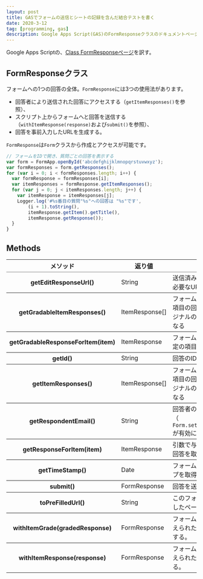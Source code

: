 ```yaml
---
layout: post
title: GASでフォームの送信とシートの記録を含んだ結合テストを書く
date: 2020-3-12
tag: [programming, gas]
description: Google Apps Script(GAS)のFormResponseクラスのドキュメントページの日本語訳です。
---
```

Google Apps Scriptの、[Class FormResponseページ](https://developers.google.com/apps-script/reference/forms/form-response)を訳す。

## FormResponseクラス

フォームへの1つの回答の全体。<code>FormResponse</code>には3つの使用法があります。
- 回答者により送信された回答にアクセスする（<code>getItemResponses()</code>を参照）、
-  スクリプト上からフォームへと回答を送信する（<code>withItemResponse(response)</code>および<code>submit()</code>を参照）、
-  回答を事前入力したURLを生成する。

<code>FormResponse</code>は<code>Form</code>クラスから作成とアクセスが可能です。

```js
// フォームをIDで開き、質問ごとの回答を表示する
var form = FormApp.openById('abcdefghijklmnopqrstuvwxyz');
var formResponses = form.getResponses();
for (var i = 0; i < formResponses.length; i++) {
  var formResponse = formResponses[i];
  var itemResponses = formResponse.getItemResponses();
  for (var j = 0; j < itemResponses.length; j++) {
    var itemResponse = itemResponses[j];
    Logger.log('#%s番目の質問"%s"への回答は "%s"です',
        (i + 1).toString(),
        itemResponse.getItem().getTitle(),
        itemResponse.getResponse());
  }
}
```

## Methods

<table rules="rows">
  <thead>
    <tr>
      <th scope="col" class="method">メソッド</th>
      <th scope="col" class="return">返り値</th>
      <th scope="col" class="description">概説</th>
    </tr>
  </thead>
  <tbody>
    <tr>
      <th scope="row">getEditResponseUrl()</th>
      <td class="return">String</td>
      <td>送信済みの回答を編集するのに必要なURLを生成</td>
    </tr>
    <tr>
      <th scope="row">getGradableItemResponses()</th>
      <td class="return">ItemResponse[]</td>
      <td>フォーム回答内にあるすべての項目の回答を取得。順番はオリジナルのフォームにある通りになる</td>
    </tr>
    <tr>
      <th scope="row">getGradableResponseForItem(item)</th>
      <td class="return">ItemResponse</td>
      <td>フォームへの回答内にある、特定の項目への回答を取得</td>
    </tr>
    <tr>
      <th scope="row">getId()</th>
      <td class="return">String</td>
      <td>回答のIDを取得</td>
    </tr>
    <tr>
      <th scope="row">getItemResponses()</th>
      <td class="return">ItemResponse[]</td>
      <td>フォーム回答内にあるすべての項目の回答を取得。順番はオリジナルのフォームにある通りになる</td>
      <!-- QUESTION: 上のgetGradableItemResponsesと同じ？ -->
    </tr>
    <tr>
      <th scope="row">getRespondentEmail()</th>
      <td class="return">String</td>
      <td>回答者のメールアドレスを取得（ <code>Form.setCollectEmail(collect)</code>が有効になっている場合） </td>
    </tr>
    <tr>
      <th scope="row">getResponseForItem(item)</th>
      <td class="return">ItemResponse</td>
      <td>引数で与えられた項目に対する回答を取得</td>
    </tr>
    <tr>
      <th scope="row">getTimeStamp()</th>
      <td class="return">Date</td>
      <td>フォーム送信時のタイムスタンプを取得</td>
    </tr>
    <tr>
      <th scope="row">submit()</th>
      <td class="return">FormResponse</td>
      <td>回答を送信する</td>
    </tr>
    <tr>
      <th scope="row">toPreFilledUrl()</th>
      <td class="return">String</td>
      <td>このフォームの回答を事前入力したページの短縮URLを生成</td>
    </tr>
    <tr>
      <th scope="row">withItemGrade(gradedResponse)</th>
      <td class="return">FormResponse</td>
      <td>フォームへの回答に、引数で与えられた項目のグレードを追加する。</td>
    </tr>
    <tr>
      <th scope="row">withItemResponse(response)</th>
      <td class="return">FormResponse</td>
      <td>フォームへの回答に、引数で与えられた項目への回答を追加する。</td>
    </tr>
  </tbody>
</table>

